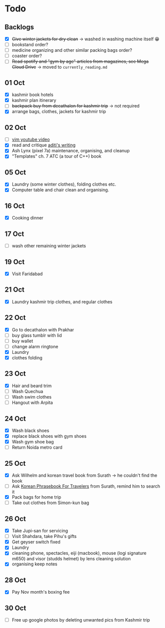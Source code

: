 # Todo

## Backlogs

- [x] ~~Give winter jackets for dry clean~~ -> washed in washing machine itself 😁
- [ ] bookstand order?
- [ ] medicine organizing and other similar packing bags order?
- [ ] coaster order?
- [ ] ~~Read spotify and "gym by age" articles from magazines, see Mega Cloud Drive~~ -> moved to `currently_reading.md`

## 01 Oct

- [x] kashmir book hotels
- [x] kashmir plan itinerary
- [ ] ~~backpack buy from decathalon for kashmir trip~~ -> not required
- [x] arrange bags, clothes, jackets for kashmir trip

## 02 Oct

- [ ] [vim youtube video](https://www.youtube.com/watch?v=RZ4p-saaQkc)
- [x] read and critique [aditi's writing](https://aditiutreja.substack.com/p/life-moves-at-the-speed-of-light)
- [x] Ash Lynx (pixel 7a) maintenance, organising, and cleanup
- [x] "Templates" ch. 7 ATC (a tour of C++) book

## 05 Oct

- [x] Laundry (some winter clothes), folding clothes etc.
- [x] Computer table and chair clean and organising. 

## 16 Oct

- [x] Cooking dinner

## 17 Oct

- [ ] wash other remaining winter jackets

## 19 Oct

- [x] Visit Faridabad

## 21 Oct

- [x] Laundry kashmir trip clothes, and regular clothes

## 22 Oct

- [x] Go to decathalon with Prakhar
- [ ] buy glass tumblr with lid
- [ ] buy wallet
- [ ] change alarm ringtone
- [x] Laundry
- [x] clothes folding

## 23 Oct

- [x] Hair and beard trim
- [ ] Wash Quechua
- [ ] Wash swim clothes
- [ ] Hangout with Arpita

## 24 Oct

- [x] Wash black shoes
- [x] replace black shoes with gym shoes
- [x] Wash gym shoe bag
- [ ] Return Noida metro card

## 25 Oct

- [x] Ask Wilhelm and korean travel book from Surath -> he couldn't find the book
- [ ] Ask [Korean Phrasebook For Travelers](https://talktomeinkorean.com/product/tv1/) from Surath, remind him to search it
- [x] Pack bags for home trip
- [ ] Take out clothes from Simon-kun bag

## 26 Oct

- [x] Take Jupi-san for servicing
- [ ] Visit Shahdara, take Pihu's gifts
- [x] Get geyser switch fixed
- [x] Laundry
- [x] cleaning phone, spectacles, eiji (macbook), mouse (logi signature m650) and visor (studds helmet) by lens cleaning solution
- [x] organising keep notes

## 28 Oct

- [x] Pay Nov month's boxing fee

## 30 Oct

- [ ] Free up google photos by deleting unwanted pics from Kashmir trip
